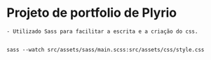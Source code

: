 # Projeto de portfolio de Plyrio

    - Utilizado Sass para facilitar a escrita e a criação do css.
    

    sass --watch src/assets/sass/main.scss:src/assets/css/style.css